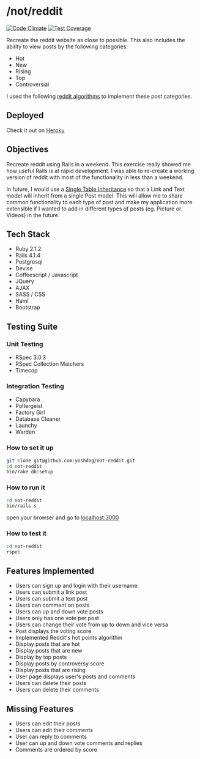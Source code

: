 # /not/reddit
[![Code Climate](https://codeclimate.com/github/yoshdog/not-reddit/badges/gpa.svg)](https://codeclimate.com/github/yoshdog/not-reddit)
[![Test Coverage](https://codeclimate.com/github/yoshdog/not-reddit/badges/coverage.svg)](https://codeclimate.com/github/yoshdog/not-reddit)

Recreate the reddit website as close to possible. This also includes the ability to view posts by the following categories:
* Hot
* New
* Rising
* Top
* Controversial

I used the following [reddit algorithms](https://github.com/reddit/reddit/blob/master/r2/r2/lib/db/_sorts.pyx) to implement these post categories.

## Deployed
Check it out on [Heroku](http://not-reddit.herokuapp.com/)

## Objectives
Recreate reddit using Rails in a weekend. This exercise really showed me how useful Rails is at rapid development. I was able to re-create a working version of reddit with most of the functionality in less than a weekend.

In future, I would use a [Single Table Inheritance](http://samurails.com/tutorial/single-table-inheritance-with-rails-4-part-1/) so that a Link and Text model will inherit from a single Post model. This will allow me to share common functionality to each type of post and make my application more extensible if I wanted to add in different types of posts (eg. Picture or Videos) in the future.


## Tech Stack
* Ruby 2.1.2
* Rails 4.1.4
* Postgresql
* Devise
* Coffeescript / Javascript
* JQuery
* AJAX
* SASS / CSS
* Haml
* Bootstrap

## Testing Suite
### Unit Testing
* RSpec 3.0.3
* RSpec Collection Matchers
* Timecop

### Integration Testing
* Capybara
* Poltergeist
* Factory Girl
* Database Cleaner
* Launchy
* Warden

### How to set it up
```sh
git clone git@github.com:yoshdog/not-reddit.git
cd not-reddit
bin/rake db:setup
```

### How to run it
```sh
cd not-reddit
bin/rails s
```

open your browser and go to [localhost:3000](http://localhost:3000)

### How to test it
```sh
cd not-reddit
rspec
```

## Features Implemented
* Users can sign up and login with their username
* Users can submit a link post
* Users can submit a text post
* Users can comment on posts
* Users can up and down vote posts 
* Users only has one vote per post
* Users can change their vote from up to down and vice versa
* Post displays the voting score
* Implemented Reddit's hot points algorithm
* Display posts that are hot
* Display posts that are new
* Display by top posts
* Display posts by controversy score
* Display posts that are rising
* User page displays user's posts and comments
* Users can delete their posts
* Users can delete their comments

## Missing Features
* Users can edit their posts
* Users can edit their comments
* User can reply to comments
* User can up and down vote comments and replies
* Comments are ordered by score
